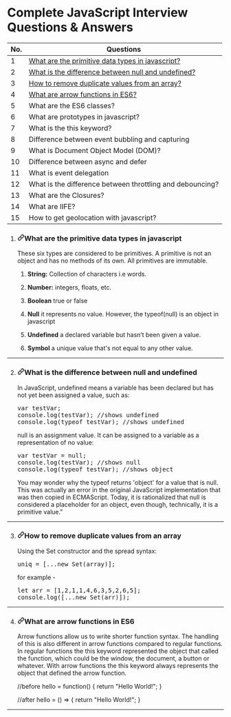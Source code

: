 # Complete JavaScript Interview Questions & Answers
<table>
  <thead>
    <tr>
      <th>No.</th>
      <th>Questions</th>
    </tr>
  </thead>
  <tbody>
    <tr>
	<td>1</td>
	<td><a href="#user-content-what-are-the-primitive-data-types-in-javascript">What are the primitive data types in javascript?</a></td>
</tr>
<tr>
	<td>2</td>
	<td><a href="#user-content-what-is-the-difference-between-null-and-undefined">What is the difference between null and undefined?</a></td>
</tr>
<tr>
	<td>3</td>
	<td><a href="#user-content-how-to-remove-duplicate-values-from-an-array">How to remove duplicate values from an array?</a></td>
</tr>
<tr>
	<td>4</td>
	<td><a href="#user-content-what-are-arrow-functions-in-es6">What are arrow functions in ES6?</a></td>
</tr>
<tr>
	<td>5</td>
	<td>What are the ES6 classes?</td>
</tr>
<tr>
	<td>6</td>
	<td>What are prototypes in javascript?</td>
</tr>
<tr>
	<td>7</td>
	<td>What is the this keyword?</td>
</tr>
<tr>
	<td>8</td>
	<td>Difference between event bubbling and capturing</td>
</tr>
<tr>
	<td>9</td>
	<td>What is Document Object Model (DOM)?</td>
</tr>
<tr>
	<td>10</td>
	<td>Difference between async and defer</td>
</tr>
<tr>
	<td>11</td>
	<td>What is event delegation</td>
</tr>
<tr>
	<td>12</td>
	<td>What is the difference between throttling and debouncing?</td>
</tr>
<tr>
	<td>13</td>
	<td>What are the Closures?</td>
</tr>
<tr>
	<td>14</td>
	<td>What are IIFE?</td>
</tr>
<tr>
	<td>15</td>
	<td>How to get geolocation with javascript?</td>
</tr>

  </tbody>
  </table>
  <ol dir="auto">
<li>
<h3 dir="auto"><a id="user-content-what-are-the-primitive-data-types-in-javascript" class="anchor" aria-hidden="true" href="#what-are-the-primitive-data-types-in-javascript"><svg class="octicon octicon-link" viewBox="0 0 16 16" version="1.1" width="16" height="16" aria-hidden="true"><path fill-rule="evenodd" d="M7.775 3.275a.75.75 0 001.06 1.06l1.25-1.25a2 2 0 112.83 2.83l-2.5 2.5a2 2 0 01-2.83 0 .75.75 0 00-1.06 1.06 3.5 3.5 0 004.95 0l2.5-2.5a3.5 3.5 0 00-4.95-4.95l-1.25 1.25zm-4.69 9.64a2 2 0 010-2.83l2.5-2.5a2 2 0 012.83 0 .75.75 0 001.06-1.06 3.5 3.5 0 00-4.95 0l-2.5 2.5a3.5 3.5 0 004.95 4.95l1.25-1.25a.75.75 0 00-1.06-1.06l-1.25 1.25a2 2 0 01-2.83 0z"></path></svg></a>What are the primitive data types in javascript</h3>
<p dir="auto">These six types are considered to be primitives. A primitive is not an object and has no methods
of its own. All primitives are immutable.</p>
<ol dir="auto">
<li>
<p dir="auto"><strong>String:</strong> Collection of characters i.e words.</p>
</li>
<li>
<p dir="auto"><strong>Number:</strong> integers, floats, etc.</p>
</li>
<li>
<p dir="auto"><strong>Boolean</strong> true or false</p>
</li>
<li>
<p dir="auto"><strong>Null</strong> it represents no value. However, the typeof(null) is an object in javascript</p>
</li>
<li>
<p dir="auto"><strong>Undefined</strong> a declared variable but hasn’t been given a value.</p>
</li>
<li>
<p dir="auto"><strong>Symbol</strong> a unique value that's not equal to any other value.</p>
</li>
</ol>
</li>
</ol>
<hr>
<ol start="2" dir="auto">
<li>
<h3 dir="auto"><a id="user-content-what-is-the-difference-between-null-and-undefined" class="anchor" aria-hidden="true" href="#what-is-the-difference-between-null-and-undefined"><svg class="octicon octicon-link" viewBox="0 0 16 16" version="1.1" width="16" height="16" aria-hidden="true"><path fill-rule="evenodd" d="M7.775 3.275a.75.75 0 001.06 1.06l1.25-1.25a2 2 0 112.83 2.83l-2.5 2.5a2 2 0 01-2.83 0 .75.75 0 00-1.06 1.06 3.5 3.5 0 004.95 0l2.5-2.5a3.5 3.5 0 00-4.95-4.95l-1.25 1.25zm-4.69 9.64a2 2 0 010-2.83l2.5-2.5a2 2 0 012.83 0 .75.75 0 001.06-1.06 3.5 3.5 0 00-4.95 0l-2.5 2.5a3.5 3.5 0 004.95 4.95l1.25-1.25a.75.75 0 00-1.06-1.06l-1.25 1.25a2 2 0 01-2.83 0z"></path></svg></a>What is the difference between null and undefined</h3>
<p dir="auto">In JavaScript, undefined means a variable has been declared but has not yet been assigned a value, such as:</p>
<div class="highlight highlight-source-js position-relative overflow-auto" data-snippet-clipboard-copy-content="var testVar;
console.log(testVar); //shows undefined
console.log(typeof testVar); //shows undefined"><pre><span class="pl-k">var</span> <span class="pl-s1">testVar</span><span class="pl-kos">;</span>
<span class="pl-smi">console</span><span class="pl-kos">.</span><span class="pl-en">log</span><span class="pl-kos">(</span><span class="pl-s1">testVar</span><span class="pl-kos">)</span><span class="pl-kos">;</span> <span class="pl-c">//shows undefined</span>
<span class="pl-smi">console</span><span class="pl-kos">.</span><span class="pl-en">log</span><span class="pl-kos">(</span><span class="pl-k">typeof</span> <span class="pl-s1">testVar</span><span class="pl-kos">)</span><span class="pl-kos">;</span> <span class="pl-c">//shows undefined</span></pre></div>
<p dir="auto">null is an assignment value. It can be assigned to a variable as a representation of no value:</p>
<div class="highlight highlight-source-js position-relative overflow-auto" data-snippet-clipboard-copy-content="var testVar = null;
console.log(testVar); //shows null
console.log(typeof testVar); //shows object"><pre><span class="pl-k">var</span> <span class="pl-s1">testVar</span> <span class="pl-c1">=</span> <span class="pl-c1">null</span><span class="pl-kos">;</span>
<span class="pl-smi">console</span><span class="pl-kos">.</span><span class="pl-en">log</span><span class="pl-kos">(</span><span class="pl-s1">testVar</span><span class="pl-kos">)</span><span class="pl-kos">;</span> <span class="pl-c">//shows null</span>
<span class="pl-smi">console</span><span class="pl-kos">.</span><span class="pl-en">log</span><span class="pl-kos">(</span><span class="pl-k">typeof</span> <span class="pl-s1">testVar</span><span class="pl-kos">)</span><span class="pl-kos">;</span> <span class="pl-c">//shows object</span></pre></div>
<p dir="auto">You may wonder why the typeof returns 'object' for a value that is null. This was actually an error in the original JavaScript implementation that was then copied in ECMAScript. Today, it is rationalized that null is considered a placeholder for an object, even though, technically, it is a primitive value."</p>
</li>
</ol>
<hr>
<ol start="3" dir="auto">
<li>
<h3 dir="auto"><a id="user-content-how-to-remove-duplicate-values-from-an-array" class="anchor" aria-hidden="true" href="#how-to-remove-duplicate-values-from-an-array"><svg class="octicon octicon-link" viewBox="0 0 16 16" version="1.1" width="16" height="16" aria-hidden="true"><path fill-rule="evenodd" d="M7.775 3.275a.75.75 0 001.06 1.06l1.25-1.25a2 2 0 112.83 2.83l-2.5 2.5a2 2 0 01-2.83 0 .75.75 0 00-1.06 1.06 3.5 3.5 0 004.95 0l2.5-2.5a3.5 3.5 0 00-4.95-4.95l-1.25 1.25zm-4.69 9.64a2 2 0 010-2.83l2.5-2.5a2 2 0 012.83 0 .75.75 0 001.06-1.06 3.5 3.5 0 00-4.95 0l-2.5 2.5a3.5 3.5 0 004.95 4.95l1.25-1.25a.75.75 0 00-1.06-1.06l-1.25 1.25a2 2 0 01-2.83 0z"></path></svg></a>How to remove duplicate values from an array</h3>
<p dir="auto">Using the Set constructor and the spread syntax:</p>
<div class="highlight highlight-source-js position-relative overflow-auto" data-snippet-clipboard-copy-content="uniq = [...new Set(array)];"><pre><span class="pl-s1">uniq</span> <span class="pl-c1">=</span> <span class="pl-kos">[</span>...<span class="pl-k">new</span> <span class="pl-v">Set</span><span class="pl-kos">(</span><span class="pl-s1">array</span><span class="pl-kos">)</span><span class="pl-kos">]</span><span class="pl-kos">;</span></pre></div>
<p dir="auto">for example  -</p>
<div class="highlight highlight-source-js position-relative overflow-auto" data-snippet-clipboard-copy-content="let arr = [1,2,1,1,4,6,3,5,2,6,5];
console.log([...new Set(arr)]);     //console.log([...new Set(arr)])"><pre><span class="pl-k">let</span> <span class="pl-s1">arr</span> <span class="pl-c1">=</span> <span class="pl-kos">[</span><span class="pl-c1">1</span><span class="pl-kos">,</span><span class="pl-c1">2</span><span class="pl-kos">,</span><span class="pl-c1">1</span><span class="pl-kos">,</span><span class="pl-c1">1</span><span class="pl-kos">,</span><span class="pl-c1">4</span><span class="pl-kos">,</span><span class="pl-c1">6</span><span class="pl-kos">,</span><span class="pl-c1">3</span><span class="pl-kos">,</span><span class="pl-c1">5</span><span class="pl-kos">,</span><span class="pl-c1">2</span><span class="pl-kos">,</span><span class="pl-c1">6</span><span class="pl-kos">,</span><span class="pl-c1">5</span><span class="pl-kos">]</span><span class="pl-kos">;</span>
<span class="pl-smi">console</span><span class="pl-kos">.</span><span class="pl-en">log</span><span class="pl-kos">(</span><span class="pl-kos">[</span>...<span class="pl-k">new</span> <span class="pl-v">Set</span><span class="pl-kos">(</span><span class="pl-s1">arr</span><span class="pl-kos">)</span><span class="pl-kos">]</span><span class="pl-kos">)</span><span class="pl-kos">;</span>    </pre></div>
</li>
</ol>
<hr>
<ol start="4" dir="auto">
<li>
<h3 dir="auto"><a id="user-content-what-are-arrow-functions-in-es6" class="anchor" aria-hidden="true" href="#what-are-arrow-functions-in-es6"><svg class="octicon octicon-link" viewBox="0 0 16 16" version="1.1" width="16" height="16" aria-hidden="true"><path fill-rule="evenodd" d="M7.775 3.275a.75.75 0 001.06 1.06l1.25-1.25a2 2 0 112.83 2.83l-2.5 2.5a2 2 0 01-2.83 0 .75.75 0 00-1.06 1.06 3.5 3.5 0 004.95 0l2.5-2.5a3.5 3.5 0 00-4.95-4.95l-1.25 1.25zm-4.69 9.64a2 2 0 010-2.83l2.5-2.5a2 2 0 012.83 0 .75.75 0 001.06-1.06 3.5 3.5 0 00-4.95 0l-2.5 2.5a3.5 3.5 0 004.95 4.95l1.25-1.25a.75.75 0 00-1.06-1.06l-1.25 1.25a2 2 0 01-2.83 0z"></path></svg></a>What are arrow functions in ES6</h3>
<p dir="auto">Arrow functions allow us to write shorter function syntax. The handling of this is also different in arrow functions compared to regular functions. In regular functions the this keyword represented the object that called the function, which could be the window, the document, a button or whatever. With arrow functions the this keyword always represents the object that defined the arrow function.</p>
<div class="highlight highlight-source-js position-relative overflow-auto" data-snippet-clipboard-copy-content="//before
hello = function() {
    return &quot;Hello World!&quot;;
}

//after
hello = () =&gt; {
    return &quot;Hello World!&quot;;
}"><pre><span class="pl-c">//before</span>
<span class="pl-en">hello</span> <span class="pl-c1">=</span> <span class="pl-k">function</span><span class="pl-kos">(</span><span class="pl-kos">)</span> <span class="pl-kos">{</span>
    <span class="pl-k">return</span> <span class="pl-s">"Hello World!"</span><span class="pl-kos">;</span>
<span class="pl-kos">}</span>

<span class="pl-c">//after</span>
<span class="pl-en">hello</span> <span class="pl-c1">=</span> <span class="pl-kos">(</span><span class="pl-kos">)</span> <span class="pl-c1">=&gt;</span> <span class="pl-kos">{</span>
    <span class="pl-k">return</span> <span class="pl-s">"Hello World!"</span><span class="pl-kos">;</span>
<span class="pl-kos">}</span></pre></div>
</li>
</ol>
<hr>
